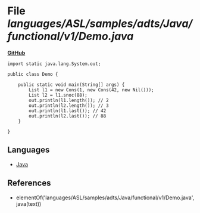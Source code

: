 # File _languages/ASL/samples/adts/Java/functional/v1/Demo.java_
**[GitHub](https://github.com/softlang/yas/blob/master/languages/ASL/samples/adts/Java/functional/v1/Demo.java)**
```
import static java.lang.System.out;

public class Demo {

	public static void main(String[] args) {
		List l1 = new Cons(1, new Cons(42, new Nil()));
		List l2 = l1.snoc(88);
		out.println(l1.length()); // 2
		out.println(l2.length()); // 3
		out.println(l1.last()); // 42
		out.println(l2.last()); // 88
	}

}
```

## Languages
* [Java](../languages/Java.md)

## References
* elementOf('languages/ASL/samples/adts/Java/functional/v1/Demo.java',java(text))
